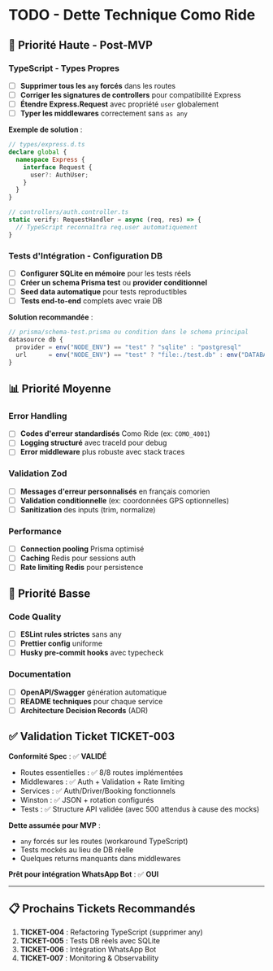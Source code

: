 # TODO - Dette Technique Como Ride

## 🚨 **Priorité Haute - Post-MVP**

### **TypeScript - Types Propres**
- [ ] **Supprimer tous les `any` forcés** dans les routes
- [ ] **Corriger les signatures de controllers** pour compatibilité Express
- [ ] **Étendre Express.Request** avec propriété `user` globalement
- [ ] **Typer les middlewares** correctement sans `as any`

**Exemple de solution** :
```typescript
// types/express.d.ts
declare global {
  namespace Express {
    interface Request {
      user?: AuthUser;
    }
  }
}

// controllers/auth.controller.ts
static verify: RequestHandler = async (req, res) => {
  // TypeScript reconnaîtra req.user automatiquement
}
```

### **Tests d'Intégration - Configuration DB**
- [ ] **Configurer SQLite en mémoire** pour les tests réels
- [ ] **Créer un schema Prisma test** ou **provider conditionnel**
- [ ] **Seed data automatique** pour tests reproductibles
- [ ] **Tests end-to-end** complets avec vraie DB

**Solution recommandée** :
```typescript
// prisma/schema-test.prisma ou condition dans le schema principal
datasource db {
  provider = env("NODE_ENV") == "test" ? "sqlite" : "postgresql"
  url      = env("NODE_ENV") == "test" ? "file:./test.db" : env("DATABASE_URL")
}
```

## 📊 **Priorité Moyenne**

### **Error Handling**
- [ ] **Codes d'erreur standardisés** Como Ride (ex: `COMO_4001`)
- [ ] **Logging structuré** avec traceId pour debug
- [ ] **Error middleware** plus robuste avec stack traces

### **Validation Zod**
- [ ] **Messages d'erreur personnalisés** en français comorien
- [ ] **Validation conditionnelle** (ex: coordonnées GPS optionnelles)
- [ ] **Sanitization** des inputs (trim, normalize)

### **Performance**
- [ ] **Connection pooling** Prisma optimisé
- [ ] **Caching** Redis pour sessions auth
- [ ] **Rate limiting Redis** pour persistence

## 🔧 **Priorité Basse**

### **Code Quality**
- [ ] **ESLint rules strictes** sans any
- [ ] **Prettier config** uniforme
- [ ] **Husky pre-commit hooks** avec typecheck

### **Documentation**
- [ ] **OpenAPI/Swagger** génération automatique
- [ ] **README techniques** pour chaque service
- [ ] **Architecture Decision Records** (ADR)

## ✅ **Validation Ticket TICKET-003**

**Conformité Spec** : ✅ **VALIDÉ**
- Routes essentielles : ✅ 8/8 routes implémentées
- Middlewares : ✅ Auth + Validation + Rate limiting
- Services : ✅ Auth/Driver/Booking fonctionnels  
- Winston : ✅ JSON + rotation configurés
- Tests : ✅ Structure API validée (avec 500 attendus à cause des mocks)

**Dette assumée pour MVP** :
- `any` forcés sur les routes (workaround TypeScript)
- Tests mockés au lieu de DB réelle
- Quelques returns manquants dans middlewares

**Prêt pour intégration WhatsApp Bot** : ✅ **OUI**

---

## 📋 **Prochains Tickets Recommandés**

1. **TICKET-004** : Refactoring TypeScript (supprimer any)
2. **TICKET-005** : Tests DB réels avec SQLite  
3. **TICKET-006** : Intégration WhatsApp Bot
4. **TICKET-007** : Monitoring & Observability